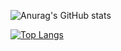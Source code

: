 ![Anurag's GitHub stats](https://github-readme-stats.vercel.app/api?username=SeanGaff&count_private=true&theme=tokyonight)

[![Top Langs](https://github-readme-stats.vercel.app/api/top-langs/?username=SeanGaff&layout=compact&count_private=true&theme=tokyonight)](https://github.com/anuraghazra/github-readme-stats)
